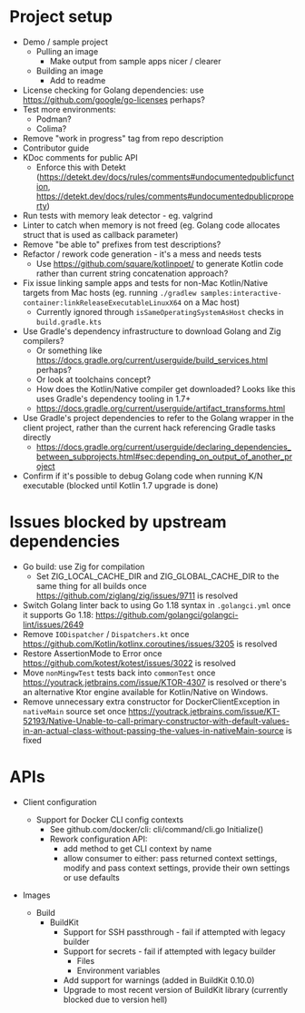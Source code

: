 # Project setup

* Demo / sample project
  * Pulling an image
    * Make output from sample apps nicer / clearer
  * Building an image
    * Add to readme
* License checking for Golang dependencies: use https://github.com/google/go-licenses perhaps?
* Test more environments:
  * Podman?
  * Colima?
* Remove "work in progress" tag from repo description
* Contributor guide
* KDoc comments for public API
  * Enforce this with Detekt (https://detekt.dev/docs/rules/comments#undocumentedpublicfunction, https://detekt.dev/docs/rules/comments#undocumentedpublicproperty)
* Run tests with memory leak detector - eg. valgrind
* Linter to catch when memory is not freed (eg. Golang code allocates struct that is used as callback parameter)
* Remove "be able to" prefixes from test descriptions?
* Refactor / rework code generation - it's a mess and needs tests
  * Use https://github.com/square/kotlinpoet/ to generate Kotlin code rather than current string concatenation approach?
* Fix issue linking sample apps and tests for non-Mac Kotlin/Native targets from Mac hosts (eg. running `./gradlew samples:interactive-container:linkReleaseExecutableLinuxX64` on a Mac host)
  * Currently ignored through `isSameOperatingSystemAsHost` checks in `build.gradle.kts`
* Use Gradle's dependency infrastructure to download Golang and Zig compilers?
  * Or something like https://docs.gradle.org/current/userguide/build_services.html perhaps?
  * Or look at toolchains concept?
  * How does the Kotlin/Native compiler get downloaded? Looks like this uses Gradle's dependency tooling in 1.7+
  * https://docs.gradle.org/current/userguide/artifact_transforms.html
* Use Gradle's project dependencies to refer to the Golang wrapper in the client project, rather than the current hack referencing Gradle tasks directly
  * https://docs.gradle.org/current/userguide/declaring_dependencies_between_subprojects.html#sec:depending_on_output_of_another_project
* Confirm if it's possible to debug Golang code when running K/N executable (blocked until Kotlin 1.7 upgrade is done)

# Issues blocked by upstream dependencies

* Go build: use Zig for compilation
  * Set ZIG_LOCAL_CACHE_DIR and ZIG_GLOBAL_CACHE_DIR to the same thing for all builds once https://github.com/ziglang/zig/issues/9711 is resolved
* Switch Golang linter back to using Go 1.18 syntax in `.golangci.yml` once it supports Go 1.18: https://github.com/golangci/golangci-lint/issues/2649
* Remove `IODispatcher` / `Dispatchers.kt` once https://github.com/Kotlin/kotlinx.coroutines/issues/3205 is resolved
* Restore AssertionMode to Error once https://github.com/kotest/kotest/issues/3022 is resolved
* Move `nonMingwTest` tests back into `commonTest` once https://youtrack.jetbrains.com/issue/KTOR-4307 is resolved or there's an alternative Ktor engine available for Kotlin/Native on Windows.
* Remove unnecessary extra constructor for DockerClientException in `nativeMain` source set once https://youtrack.jetbrains.com/issue/KT-52193/Native-Unable-to-call-primary-constructor-with-default-values-in-an-actual-class-without-passing-the-values-in-nativeMain-source is fixed

# APIs

* Client configuration
  * Support for Docker CLI config contexts
    * See github.com/docker/cli: cli/command/cli.go Initialize()
    * Rework configuration API:
      * add method to get CLI context by name
      * allow consumer to either: pass returned context settings, modify and pass context settings, provide their own settings or use defaults

* Images
  * Build
    * BuildKit
      * Support for SSH passthrough - fail if attempted with legacy builder
      * Support for secrets - fail if attempted with legacy builder
        * Files
        * Environment variables
      * Add support for warnings (added in BuildKit 0.10.0)
      * Upgrade to most recent version of BuildKit library (currently blocked due to version hell)

